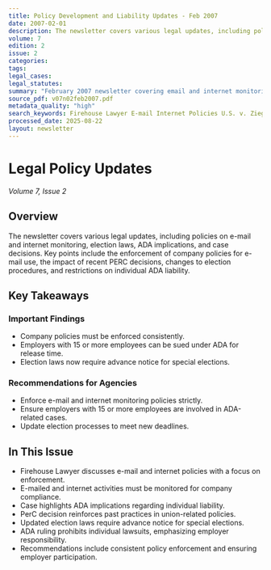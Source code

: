 ```yaml
---
title: Policy Development and Liability Updates - Feb 2007
date: 2007-02-01
description: The newsletter covers various legal updates, including policies on e-mail and internet monitoring, election laws, ADA implications, and case decisions. Key points include the enforcement of company policies for e-mail use, the impact of recent PERC decisions, changes to election procedures, and restrictions on individual ADA liability.
volume: 7
edition: 2
issue: 2
categories: 
tags: 
legal_cases: 
legal_statutes: 
summary: "February 2007 newsletter covering email and internet monitoring policy enforcement for public agencies, analyzing ADA liability restrictions under Ziegler v. U.S. and Walsh v. Nevada cases, examining PERC decisions affecting Kitsap Sheriff's Guild bargaining practices, updating election law procedures under RCW 29A.04.311 and RCW 29A.04.321, and providing guidance on consistent policy enforcement for government operations."
source_pdf: v07n02feb2007.pdf
metadata_quality: "high"
search_keywords: Firehouse Lawyer E-mail Internet Policies U.S. v. Ziegler employment law ADA policies e-mailed internet activities PERC decision Kitsap Sheriff’s Guild Case election laws RCW 29A.04.311 RCW 29A.04.321...
processed_date: 2025-08-22
layout: newsletter
---
```



# Legal Policy Updates

*Volume 7, Issue 2*

## Overview

The newsletter covers various legal updates, including policies on e-mail and internet monitoring, election laws, ADA implications, and case decisions. Key points include the enforcement of company policies for e-mail use, the impact of recent PERC decisions, changes to election procedures, and restrictions on individual ADA liability.

## Key Takeaways

### Important Findings

- Company policies must be enforced consistently.
- Employers with 15 or more employees can be sued under ADA for release time.
- Election laws now require advance notice for special elections.

### Recommendations for Agencies

- Enforce e-mail and internet monitoring policies strictly.
- Ensure employers with 15 or more employees are involved in ADA-related cases.
- Update election processes to meet new deadlines.

## In This Issue

- Firehouse Lawyer discusses e-mail and internet policies with a focus on enforcement.
- E-mailed and internet activities must be monitored for company compliance.
- Case highlights ADA implications regarding individual liability.
- PerC decision reinforces past practices in union-related policies.
- Updated election laws require advance notice for special elections.
- ADA ruling prohibits individual lawsuits, emphasizing employer responsibility.
- Recommendations include consistent policy enforcement and ensuring employer participation.

